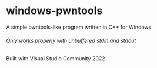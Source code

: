 # windows-pwntools
A simple pwntools-like program written in C++ for Windows

###### Only works properly with unbuffered stdin and stdout

Built with Visual Studio Community 2022
